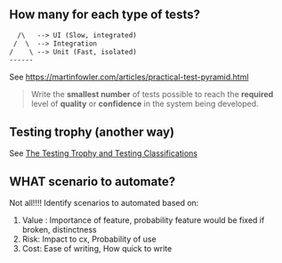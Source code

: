 ## How many for each type of tests?
```txt
  /\   --> UI (Slow, integrated)
 /  \  --> Integration
/    \ --> Unit (Fast, isolated)
------
```

See https://martinfowler.com/articles/practical-test-pyramid.html

> Write the **smallest number** of tests possible to reach the **required** level of **quality** or **confidence** in the system being developed.

## Testing trophy (another way)

See [The Testing Trophy and Testing Classifications](https://kentcdodds.com/blog/the-testing-trophy-and-testing-classifications)

## WHAT scenario to automate?
Not all!!!! Identify scenarios to automated based on:
1. Value : Importance of feature, probability feature would be fixed if broken, distinctness
2. Risk: Impact to cx, Probability of use
3. Cost: Ease of writing, How quick to write

